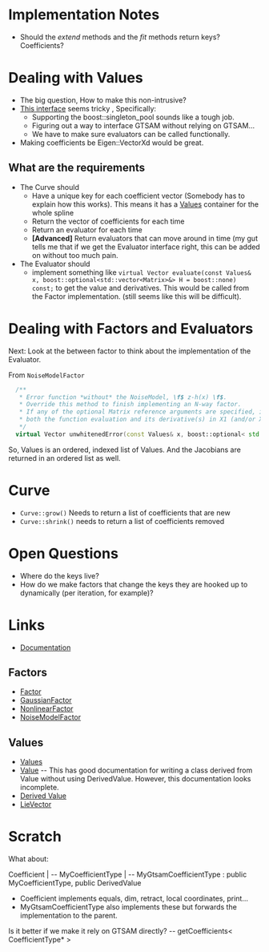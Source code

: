 # Implementation Notes

* Should the *extend* methods and the *fit* methods return keys? Coefficients?

# Dealing with Values

* The big question, How to make this non-intrusive?
*  [This interface](https://bitbucket.org/gtborg/gtsam/src/bcab483574f2bd636dcd8171cf1b62fdfe15b6d0/gtsam/base/DerivedValue.h?at=develop) seems tricky
, Specifically:
    * Supporting the boost::singleton_pool sounds like a tough job.
    * Figuring out a way to interface GTSAM without relying on GTSAM...
    * We have to make sure evaluators can be called functionally.
* Making coefficients be Eigen::VectorXd would be great.

## What are the requirements
* The Curve should
	* Have a unique key for each coefficient vector (Somebody has to explain how this works). This means it has a [Values](https://bitbucket.org/gtborg/gtsam/src/bcab483574f2bd636dcd8171cf1b62fdfe15b6d0/gtsam/nonlinear/Values.h?at=develop) container for the whole spline
	* Return the vector of coefficients for each time
	* Return an evaluator for each time
	* **[Advanced]** Return evaluators that can move around in time (my gut tells me that if we get the Evaluator interface right, this can be added on without too much pain.
* The Evaluator should
	* implement something like `virtual Vector evaluate(const Values& x, boost::optional<std::vector<Matrix>&> H = boost::none) const;` to get the value and derivatives. This would be called from the Factor implementation. (still seems like this will be difficult).

# Dealing with Factors and Evaluators

Next: Look at the between factor to think about the implementation of the Evaluator.

From `NoiseModelFactor`

```c++
  /**
   * Error function *without* the NoiseModel, \f$ z-h(x) \f$.
   * Override this method to finish implementing an N-way factor.
   * If any of the optional Matrix reference arguments are specified, it should compute
   * both the function evaluation and its derivative(s) in X1 (and/or X2, X3...).
   */
  virtual Vector unwhitenedError(const Values& x, boost::optional< std::vector< Matrix > &> H = boost::none) const = 0;
```
So, Values is an ordered, indexed list of Values. And the Jacobians are returned in an ordered list as well.
# Curve
* `Curve::grow()` Needs to return a list of coefficients that are new
* `Curve::shrink()` needs to return a list of coefficients removed
# Open Questions
* Where do the keys live?
* How do we make factors that change the keys they are hooked up to dynamically (per iteration, for example)?
# Links
* [Documentation](https://research.cc.gatech.edu/borg/sites/edu.borg/files/downloads/gtsam.pdf)
## Factors
* [Factor](https://bitbucket.org/gtborg/gtsam/src/bcab483574f2bd636dcd8171cf1b62fdfe15b6d0/gtsam/inference/Factor.h?at=develop)
* [GaussianFactor](https://bitbucket.org/gtborg/gtsam/src/bcab483574f2bd636dcd8171cf1b62fdfe15b6d0/gtsam/linear/GaussianFactor.h?at=develop)
* [NonlinearFactor](https://bitbucket.org/gtborg/gtsam/src/bcab483574f2bd636dcd8171cf1b62fdfe15b6d0/gtsam/nonlinear/NonlinearFactor.h?at=develop)
* [NoiseModelFactor](https://bitbucket.org/gtborg/gtsam/src/bcab483574f2bd636dcd8171cf1b62fdfe15b6d0/gtsam/nonlinear/NonlinearFactor.h?at=develop)
## Values
* [Values](https://bitbucket.org/gtborg/gtsam/src/bcab483574f2bd636dcd8171cf1b62fdfe15b6d0/gtsam/nonlinear/Values.h?at=develop)
* [Value](https://bitbucket.org/gtborg/gtsam/src/bcab483574f2bd636dcd8171cf1b62fdfe15b6d0/gtsam/base/Value.h?at=develop) -- This has good documentation for writing a class derived from Value without using DerivedValue<T>. However, this documentation looks incomplete.
* [Derived Value](https://bitbucket.org/gtborg/gtsam/src/bcab483574f2bd636dcd8171cf1b62fdfe15b6d0/gtsam/base/DerivedValue.h?at=develop)
* [LieVector](https://bitbucket.org/gtborg/gtsam/src/bcab483574f2bd636dcd8171cf1b62fdfe15b6d0/gtsam/base/LieVector.h?at=develop)
# Scratch
What about:

Coefficient
|
-- MyCoefficientType
|
-- MyGtsamCoefficientType : public MyCoefficientType, public DerivedValue<GtsamCoefficient>

* Coefficient implements equals, dim, retract, local coordinates, print...
* MyGtsamCoefficientType also implements these but forwards the implementation to the parent.

Is it better if we make it rely on GTSAM directly?
-- getCoefficients< CoefficientType* >

